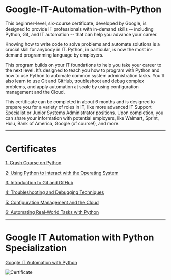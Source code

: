 # Google-IT-Automation-with-Python

This beginner-level, six-course certificate, developed by Google, is designed to provide IT professionals with in-demand skills -- including Python, Git, and IT automation -- that can help you advance your career.

Knowing how to write code to solve problems and automate solutions is a crucial skill for anybody in IT. Python, in particular, is now the most in-demand programming language by employers.

This program builds on your IT foundations to help you take your career to the next level. It’s designed to teach you how to program with Python and how to use Python to automate common system administration tasks. You'll also learn to use Git and GitHub, troubleshoot and debug complex problems, and apply automation at scale by using configuration management and the Cloud.

This certificate can be completed in about 6 months and is designed to prepare you for a variety of roles in IT, like more advanced IT Support Specialist or Junior Systems Administrator positions. Upon completion, you can share your information with potential employers, like Walmart, Sprint, Hulu, Bank of America, Google (of course!), and more.

---

# Certificates

[ 1: Crash Course on Python](https://coursera.org/share/d407cda6e0972069b6b296c96f8bb233)

[ 2: Using Python to Interact with the Operating System](//TODO)

[ 3: Introduction to Git and GitHub](//TODO)

[ 4: Troubleshooting and Debugging Techniques](//TODO)

[ 5: Configuration Management and the Cloud](//TODO)

[ 6: Automating Real-World Tasks with Python](//TODO)

---

# Google IT Automation with Python Specialization

[Google IT Automation with Python](//TODO)

![Certificate](/(//TODO))
